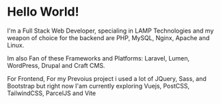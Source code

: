# Hello World!

I'm a Full Stack Web Developer, specialing in LAMP Technologies and my weapon of choice for the backend are PHP, MySQL, Nginx, Apache and Linux. 

Im also Fan of these Frameworks and Platforms: Laravel, Lumen, WordPress, Drupal and Craft CMS. 

For Frontend, For my Prevoius project i used a lot of JQuery, Sass, and Bootstrap but right now I'am currently exploring Vuejs, PostCSS, TailwindCSS, ParcelJS and Vite

<!--
**willard/willard** is a ✨ _special_ ✨ repository because its `README.md` (this file) appears on your GitHub profile.

Here are some ideas to get you started:

- 🔭 I’m currently working on ...
- 🌱 I’m currently learning ...
- 👯 I’m looking to collaborate on ...
- 🤔 I’m looking for help with ...
- 💬 Ask me about ...
- 📫 How to reach me: ...
- 😄 Pronouns: ...
- ⚡ Fun fact: ...
-->
